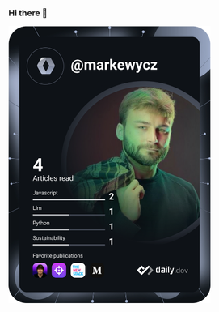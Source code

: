 ### Hi there 👋
<a href="https://app.daily.dev/DailyDevTips"><img src="https://github.com/markewycz/markewycz/blob/master/devcard.svg" width="400" alt="Gracjan Markiewicz's Dev Card"/></a>

<!--
**Markewycz/markewycz** is a ✨ _special_ ✨ repository because its `README.md` (this file) appears on your GitHub profile.

Here are some ideas to get you started:

- 🔭 I’m currently working on ...
- 🌱 I’m currently learning ...
- 👯 I’m looking to collaborate on ...
- 🤔 I’m looking for help with ...
- 💬 Ask me about ...
- 📫 How to reach me: ...
- 😄 Pronouns: ...
- ⚡ Fun fact: ...
-->
